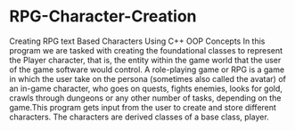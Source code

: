 # RPG-Character-Creation
Creating RPG text Based Characters Using C++ OOP Concepts
In this program we are tasked with creating the foundational classes to represent the Player character, that is, the entity within the game world that the user of the game software would control. A role-playing game or RPG is a game in which the user take on the persona (sometimes also called the avatar) of an in-game character, who goes on quests, fights enemies, looks for gold, crawls through dungeons or any other number of tasks, depending on the game.This program gets input from the user to create and store different characters. The characters are derived classes of a base class, player.

